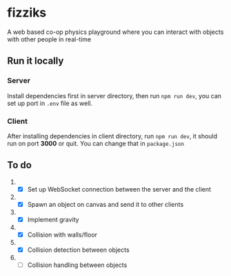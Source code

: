 # fizziks

A web based co-op physics playground where you can interact with objects with other people in real-time

## Run it locally

### Server

Install dependencies first in server directory, then run `npm run dev`, you can set up port in `.env` file as well.

### Client

After installing dependencies in client directory, run `npm run dev`, it should run on port **3000** or quit. You can change that in `package.json`

## To do

1. - [x] Set up WebSocket connection between the server and the client
2. - [x] Spawn an object on canvas and send it to other clients
3. - [x] Implement gravity
4. - [x] Collision with walls/floor
5. - [x] Collision detection between objects
6. - [ ] Collision handling between objects
